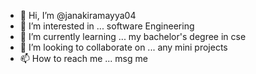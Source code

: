 - 👋 Hi, I’m @janakiramayya04
- 👀 I’m interested in ... software Engineering 
- 🌱 I’m currently learning ... my bachelor's degree in cse 
- 💞️ I’m looking to collaborate on ... any mini projects 
- 📫 How to reach me ... msg me 

<!---
janakiramayya04/janakiramayya04 is a ✨ special ✨ repository because its `README.md` (this file) appears on your GitHub profile.
You can click the Preview link to take a look at your changes.
--->
